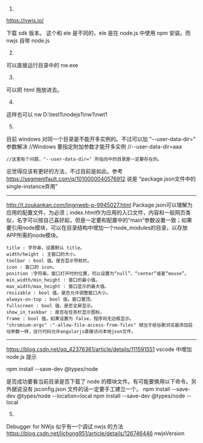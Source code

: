 

1.

https://nwjs.io/

下载 sdk 版本。
这个和 ele 是不同的，ele 是在 node.js 中使用 npm 安装。而 nwjs 自带 node.js


2.
可以直接运行目录中的 nw.exe

3.
可以把 html 拖放进去。

4.
这样也可以
nw D:\test1\nodejs1\nw1\nwt1

5.
目前 windows 对同一个目录是不能开多实例的。不过可以加 "--user-data-dir=" 参数解决
	//Windows 要指定附加参数才能开多实例 //--user-data-dir=aaa
	
	//这里有个问题，"--user-data-dir=" 所指向中的目录是一定要存在的。

总觉得应该有更好的方法，不过目前是如此。参考 https://segmentfault.com/q/1010000040576912 说是 “package.json文件中的single-instance弃用”

--------------------------------------------------------
http://t.zoukankan.com/lingnweb-p-9945027.html
Package.json可以理解为应用的配置文件，为必须；index.html作为应用的入口文件，内容和一般网页类似，名字可以按自己喜好起，但是一定要和配置中的“main”参数设置一致；如果要引用node模块，可以在目录结构中增加一个node_modules的目录，以存放APP所需的node模块。

    title : 字符串，设置默认 title。
    width/height : 主窗口的大小。
    toolbar : bool 值。是否显示导航栏。
    icon : 窗口的 icon。
    position :字符串。窗口打开时的位置，可以设置为“null”、“center”或者“mouse”。
    min_width/min_height : 窗口的最小值。
    max_width/max_height : 窗口显示的最大值。
    resizable : bool 值。是否允许调整窗口大小。
    always-on-top : bool 值。窗口置顶。
    fullscreen : bool 值。是否全屏显示。
    show_in_taskbar : 是否在任务栏显示图标。
    frame : bool 值。如果设置为 false，程序将无边框显示。
    "chromium-args" :"-allow-file-access-from-files" 相当于给谷歌浏览器添加启动参数一样，这行代码允许angularjs直接访问本地json文件。


--------------------------------------------------------

https://blog.csdn.net/qq_42376361/article/details/111591551
vscode 中增加 node.js 提示

npm install --save-dev @types/node 

是否成功要看当前目录是否下载了 node 的模块文件。有可能要换用以下命令。另外据说没有 jsconfig.json 文件的话一定要手工建立一个。
npm install --save-dev @types/node --location=local
npm install --save-dev @types/node --local


5.
Debugger for NWjs
似乎有一个调试 nwjs 的方法
https://blog.csdn.net/lichong951/article/details/126746446
nwjsVersion



